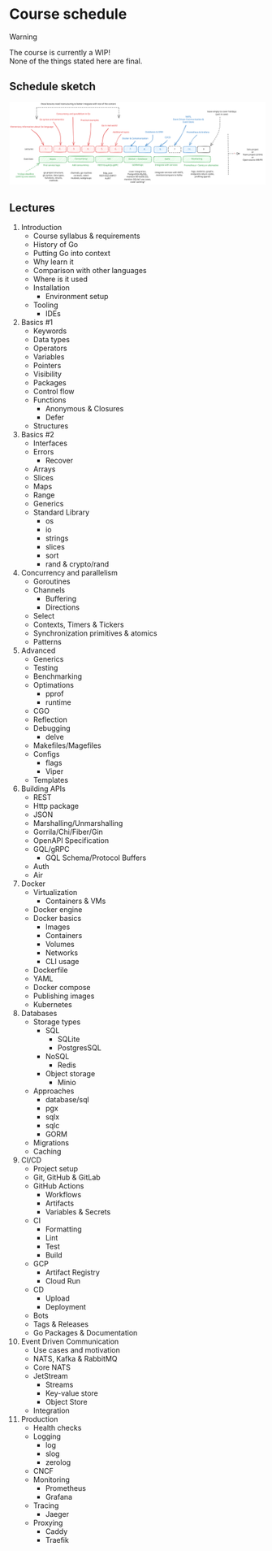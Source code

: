 # Course schedule

> [!WARNING]
> The course is currently a WIP! \
> None of the things stated here are final.

## Schedule sketch

![Schedule outline](./assets/semester-outline-sketch.svg)

## Lectures

1. Introduction
    - Course syllabus & requirements
    - History of Go
    - Putting Go into context
    - Why learn it
    - Comparison with other languages
    - Where is it used
    - Installation
        - Environment setup
    - Tooling
        - IDEs
2. Basics #1
    - Keywords
    - Data types
    - Operators
    - Variables
    - Pointers
    - Visibility
    - Packages
    - Control flow
    - Functions
        - Anonymous & Closures
        - Defer
    - Structures
3. Basics #2
    - Interfaces
    - Errors
        - Recover
    - Arrays
    - Slices
    - Maps
    - Range
    - Generics
    - Standard Library
        - os
        - io
        - strings
        - slices
        - sort
        - rand & crypto/rand
4. Concurrency and parallelism
    - Goroutines
    - Channels
        - Buffering
        - Directions
    - Select
    - Contexts, Timers & Tickers
    - Synchronization primitives & atomics
    - Patterns
5. Advanced
    - Generics
    - Testing
    - Benchmarking
    - Optimations
        - pprof
        - runtime
    - CGO
    - Reflection
    - Debugging
        - delve
    - Makefiles/Magefiles
    - Configs
        - flags
        - Viper
    - Templates
6. Building APIs
    - REST
    - Http package
    - JSON
    - Marshalling/Unmarshalling
    - Gorrila/Chi/Fiber/Gin
    - OpenAPI Specification
    - GQL/gRPC
        - GQL Schema/Protocol Buffers
    - Auth
    - Air
7. Docker
    - Virtualization 
        - Containers & VMs
    - Docker engine
    - Docker basics
        - Images
        - Containers
        - Volumes
        - Networks
        - CLI usage
    - Dockerfile
    - YAML
    - Docker compose
    - Publishing images
    - Kubernetes
8. Databases
    - Storage types
        - SQL
            - SQLite
            - PostgresSQL
        - NoSQL
            - Redis
        - Object storage
            - Minio
    - Approaches
        - database/sql
        - pgx
        - sqlx
        - sqlc
        - GORM
    - Migrations
    - Caching
9. CI/CD
    - Project setup
    - Git, GitHub & GitLab
    - GitHub Actions
        - Workflows
        - Artifacts
        - Variables & Secrets
    - CI
        - Formatting
        - Lint
        - Test
        - Build
    - GCP
        - Artifact Registry
        - Cloud Run
    - CD
        - Upload
        - Deployment
    - Bots
    - Tags & Releases
    - Go Packages & Documentation
10. Event Driven Communication
    - Use cases and motivation
    - NATS, Kafka & RabbitMQ
    - Core NATS
    - JetStream
        - Streams
        - Key-value store
        - Object Store
    - Integration
11. Production
    - Health checks
    - Logging
        - log
        - slog
        - zerolog
    - CNCF
    - Monitoring
        - Prometheus
        - Grafana
    - Tracing
        - Jaeger
    - Proxying
        - Caddy
        - Traefik
